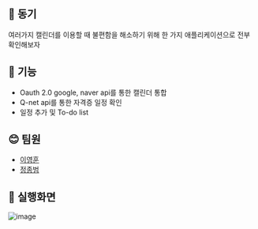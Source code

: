 ## 🙉 동기

여러가지 캘린더를 이용할 때 불편함을 해소하기 위해 한 가지 애플리케이션으로 전부 확인해보자

## 🙊 기능

- Oauth 2.0 google, naver api를 통한 캘린더 통합
- Q-net api를 통한 자격증 일정 확인
- 일정 추가 및 To-do list

## 😊 팀원

- [이영훈](https://github.com/lee20h)
- [정종범](https://github.com/jjongbumeee)

## 🙈 실행화면

![image](https://user-images.githubusercontent.com/59367782/96337435-25def280-10c2-11eb-9bdc-e1ff605d2d00.png)